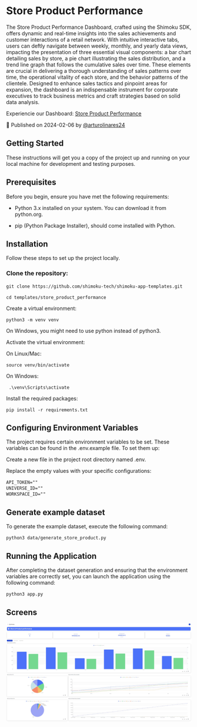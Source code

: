 # Store Product Performance

The Store Product Performance Dashboard, crafted using the Shimoku SDK, offers dynamic and real-time insights into the sales achievements and customer interactions of a retail network. With intuitive interactive tabs, users can deftly navigate between weekly, monthly, and yearly data views, impacting the presentation of three essential visual components: a bar chart detailing sales by store, a pie chart illustrating the sales distribution, and a trend line graph that follows the cumulative sales over time. These elements are crucial in delivering a thorough understanding of sales patterns over time, the operational vitality of each store, and the behavior patterns of the clientele. Designed to enhance sales tactics and pinpoint areas for expansion, the dashboard is an indispensable instrument for corporate executives to track business metrics and craft strategies based on solid data analysis.

Experiencie our Dashboard: [Store Product Performance](https://shimoku.io/b4c8a527-a376-4190-a6d8-3e69c6fe8cd1/store-product-overview?shared=true&token=9830a9c2-c4f8-11ee-a81e-f4c88a8a3fad) 

📅 Published on 2024-02-06 by [@arturolinares24](https://www.github.com/arturolinares24)

## Getting Started

These instructions will get you a copy of the project up and running on your local machine for development and testing purposes.

## Prerequisites

Before you begin, ensure you have met the following requirements:

- Python 3.x installed on your system. You can download it from python.org.

- pip (Python Package Installer), should come installed with Python.

## Installation

Follow these steps to set up the project locally.

### Clone the repository:

```
git clone https://github.com/shimoku-tech/shimoku-app-templates.git
```

```
cd templates/store_product_performance
```

Create a virtual environment:

```
python3 -m venv venv
```
  
On Windows, you might need to use python instead of python3.

Activate the virtual environment: 

On Linux/Mac:

```
source venv/bin/activate
```
  
On Windows:
```
 .\venv\Scripts\activate
```

Install the required packages:

```
pip install -r requirements.txt
```
  

## Configuring Environment Variables

The project requires certain environment variables to be set. These variables can be found in the .env.example file. To set them up:

Create a new file in the project root directory named .env.

Replace the empty values with your specific configurations:
```
API_TOKEN=""
UNIVERSE_ID=""
WORKSPACE_ID=""
```

## Generate example dataset

To generate the example dataset, execute the following command:

```
python3 data/generate_store_product.py
```

## Running the Application

After completing the dataset generation and ensuring that the environment variables are correctly set, you can launch the application using the following command:

```
python3 app.py
```

## Screens

<p align="center">
  <img src="img/screen.JPG">
</p>
